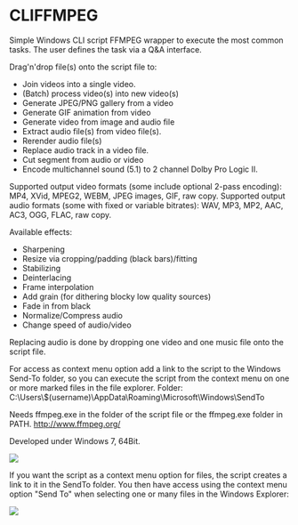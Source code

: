 # CLIFFMPEG

Simple Windows CLI script FFMPEG wrapper to execute the most common tasks. The user defines the task via a Q&amp;A interface.

Drag'n'drop file(s) onto the script file to:
- Join videos into a single video.
- (Batch) process video(s) into new video(s)
- Generate JPEG/PNG gallery from a video
- Generate GIF animation from video
- Generate video from image and audio file
- Extract audio file(s) from video file(s).
- Rerender audio file(s)
- Replace audio track in a video file.
- Cut segment from audio or video
- Encode multichannel sound (5.1) to 2 channel Dolby Pro Logic II.

Supported output video formats (some include optional 2-pass encoding): MP4, XVid, MPEG2, WEBM, JPEG images, GIF, raw copy.
Supported output audio formats (some with fixed or variable bitrates): WAV, MP3, MP2, AAC, AC3, OGG, FLAC, raw copy.

Available effects:
- Sharpening
- Resize via cropping/padding (black bars)/fitting
- Stabilizing
- Deinterlacing
- Frame interpolation
- Add grain (for dithering blocky low quality sources)
- Fade in from black
- Normalize/Compress audio
- Change speed of audio/video

Replacing audio is done by dropping one video and one music file onto the script file. 

For access as context menu option add a link to the script to the Windows Send-To folder, so you can execute the script from the context menu on one or more marked files in the file explorer. Folder: C:\Users\\$(username)\AppData\Roaming\Microsoft\Windows\SendTo

Needs ffmpeg.exe in the folder of the script file or the ffmpeg.exe folder in PATH.
http://www.ffmpeg.org/

Developed under Windows 7, 64Bit.

<img src="http://i.imgur.com/CAJh9gs.gif">
 
If you want the script as a context menu option for files, the script creates a link to it in the SendTo folder. You then have access using the context menu option "Send To" when selecting one or many files in the Windows Explorer:

<img src="http://i.imgur.com/9sGZ50I.gif">
